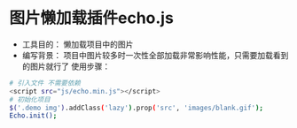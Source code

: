 # 图片懒加载插件echo.js
* 工具目的： 懒加载项目中的图片
* 编写背景： 项目中图片较多时一次性全部加载非常影响性能，只需要加载看到的图片就行了
使用步骤：

```bash
# 引入文件 不需要依赖
<script src="js/echo.min.js"></script>
# 初始化项目
$('.demo img').addClass('lazy').prop('src', 'images/blank.gif');
Echo.init();
```
